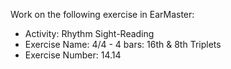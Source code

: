 Work on the following exercise in EarMaster:
- Activity: Rhythm Sight-Reading
- Exercise Name: 4/4 - 4 bars: 16th & 8th Triplets
- Exercise Number: 14.14
